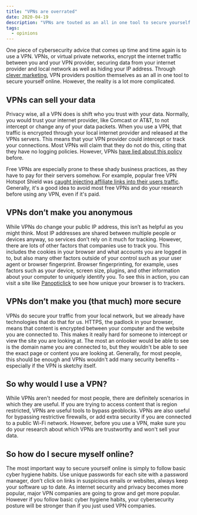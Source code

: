 ```yaml
---
title: "VPNs are overrated"
date: 2020-04-19
description: "VPNs are touted as an all in one tool to secure yourself online, but the reality is a lot more complicated."
tags:
  - opinions
---
```

One piece of cybersecurity advice that comes up time and time again is to use a VPN. VPNs, or virtual private networks, encrypt the internet traffic between you and your VPN provider, securing data from your internet provider and local network as well as hiding your IP address. Through [clever marketing](https://www.youtube.com/watch?v=7uE7kFcJ_Pk), VPN providers position themselves as an all in one tool to secure yourself online. However, the reality is a lot more complicated.

## VPNs can sell your data

Privacy wise, all a VPN does is shift who you trust with your data. Normally, you would trust your internet provider, like Comcast or AT&T, to not intercept or change any of your data packets. When you use a VPN, that traffic is encrypted through your local internet provider and released at the VPNs servers. This means that your VPN provider could intercept or track your connections. Most VPNs will claim that they do not do this, citing that they have no logging policies. However, VPNs [have lied about this policy](https://www.theregister.co.uk/2011/09/26/hidemyass_lulzsec_controversy/) before. 

Free VPNs are especially prone to these shady business practices, as they have to pay for their servers somehow. For example, popular free VPN Hotspot Shield was [caught injecting affiliate links into their users traffic](https://arstechnica.com/tech-policy/2017/08/ftc-must-scrutinize-hotspot-shield-over-alleged-traffic-interception-group-says/). Generally, it's a good idea to avoid most free VPNs and do your research before using any VPN, even if it's paid.

## VPNs don’t make you anonymous

While VPNs do change your public IP address, this isn’t as helpful as you might think. Most IP addresses are shared between multiple people or devices anyway, so services don’t rely on it much for tracking. However, there are lots of other factors that companies use to track you. This includes the cookies in your browser and what accounts you are logged in to, but also many other factors outside of your control such as your user agent or browser fingerprint. Browser fingerprinting, for example, uses factors such as your device, screen size, plugins, and other information about your computer to uniquely identify you. To see this in action, you can visit a site like [Panopticlick](https://panopticlick.eff.org/) to see how unique your browser is to trackers.

## VPNs don’t make you (that much) more secure

VPNs do secure your traffic from your local network, but we already have technologies that do that for us. HTTPS, the padlock in your browser, means that content is encrypted between your computer and the website you are connected to. This makes it really hard for someone to intercept or view the site you are looking at. The most an onlooker would be able to see is the domain name you are connected to, but they wouldn't be able to see the exact page or content you are looking at. Generally, for most people, this should be enough and VPNs wouldn't add many security benefits - especially if the VPN is sketchy itself.

## So why would I use a VPN?

While VPNs aren't needed for most people, there are definitely scenarios in which they are useful. If you are trying to access content that is region restricted, VPNs are useful tools to bypass geoblocks. VPNs are also useful for bypassing restrictive firewalls, or add extra security if you are connected to a public Wi-Fi network. However, before you use a VPN, make sure you do your research about which VPNs are trustworthy and won't sell your data.

## So how do I secure myself online?

The most important way to secure yourself online is simply to follow basic cyber hygiene habits. Use unique passwords for each site with a password manager, don’t click on links in suspicious emails or websites, always keep your software up to date. As internet security and privacy becomes more popular, major VPN companies are going to grow and get more popular. However if you follow basic cyber hygiene habits, your cybersecurity posture will be stronger than if you just used VPN companies.
